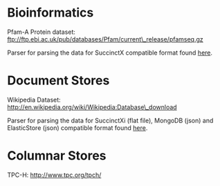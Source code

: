 # Bioinformatics

Pfam-A Protein dataset: ftp://ftp.ebi.ac.uk/pub/databases/Pfam/current\_release/pfamseq.gz

Parser for parsing the data for SuccinctX compatible format found 
[here](pfamparse/).

# Document Stores

Wikipedia Dataset: http://en.wikipedia.org/wiki/Wikipedia:Database\_download

Parser for parsing the data for SuccinctXi (flat file), MongoDB (json) and 
ElasticStore (json) compatible format found [here](wikiparse/).

# Columnar Stores

TPC-H: http://www.tpc.org/tpch/


